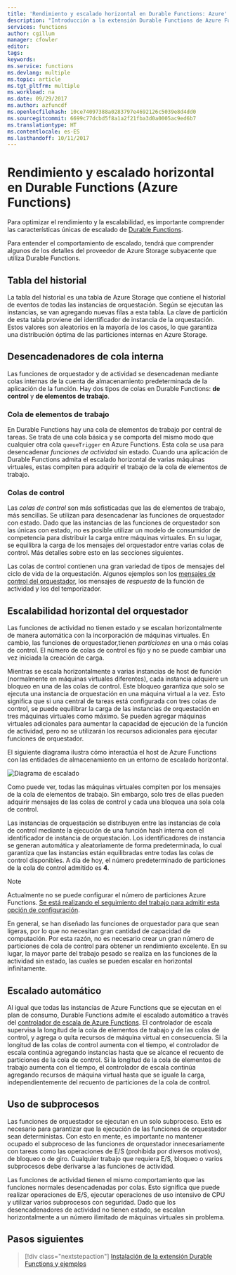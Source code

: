 ```yaml
---
title: 'Rendimiento y escalado horizontal en Durable Functions: Azure'
description: "Introducción a la extensión Durable Functions de Azure Functions."
services: functions
author: cgillum
manager: cfowler
editor: 
tags: 
keywords: 
ms.service: functions
ms.devlang: multiple
ms.topic: article
ms.tgt_pltfrm: multiple
ms.workload: na
ms.date: 09/29/2017
ms.author: azfuncdf
ms.openlocfilehash: 10ce74097388a0283797e4692126c5039e8d4dd0
ms.sourcegitcommit: 6699c77dcbd5f8a1a2f21fba3d0a0005ac9ed6b7
ms.translationtype: HT
ms.contentlocale: es-ES
ms.lasthandoff: 10/11/2017
---
```

# <a name="performance-and-scale-in-durable-functions-azure-functions"></a>Rendimiento y escalado horizontal en Durable Functions (Azure Functions)

Para optimizar el rendimiento y la escalabilidad, es importante comprender las características únicas de escalado de [Durable Functions](durable-functions-overview.md).

Para entender el comportamiento de escalado, tendrá que comprender algunos de los detalles del proveedor de Azure Storage subyacente que utiliza Durable Functions.

## <a name="history-table"></a>Tabla del historial

La tabla del historial es una tabla de Azure Storage que contiene el historial de eventos de todas las instancias de orquestación. Según se ejecutan las instancias, se van agregando nuevas filas a esta tabla. La clave de partición de esta tabla proviene del identificador de instancia de la orquestación. Estos valores son aleatorios en la mayoría de los casos, lo que garantiza una distribución óptima de las particiones internas en Azure Storage.

## <a name="internal-queue-triggers"></a>Desencadenadores de cola interna

Las funciones de orquestador y de actividad se desencadenan mediante colas internas de la cuenta de almacenamiento predeterminada de la aplicación de la función. Hay dos tipos de colas en Durable Functions: **de control** y **de elementos de trabajo**.

### <a name="the-work-item-queue"></a>Cola de elementos de trabajo

En Durable Functions hay una cola de elementos de trabajo por central de tareas. Se trata de una cola básica y se comporta del mismo modo que cualquier otra cola `queueTrigger` en Azure Functions. Esta cola se usa para desencadenar *funciones de actividad* sin estado. Cuando una aplicación de Durable Functions admita el escalado horizontal de varias máquinas virtuales, estas compiten para adquirir el trabajo de la cola de elementos de trabajo.

### <a name="control-queues"></a>Colas de control

Las *colas de control* son más sofisticadas que las de elementos de trabajo, más sencillas. Se utilizan para desencadenar las funciones de orquestador con estado. Dado que las instancias de las funciones de orquestador son las únicas con estado, no es posible utilizar un modelo de consumidor de competencia para distribuir la carga entre máquinas virtuales. En su lugar, se equilibra la carga de los mensajes del orquestador entre varias colas de control. Más detalles sobre esto en las secciones siguientes.

Las colas de control contienen una gran variedad de tipos de mensajes del ciclo de vida de la orquestación. Algunos ejemplos son los [mensajes de control del orquestador](durable-functions-instance-management.md), los mensajes de *respuesta* de la función de actividad y los del temporizador.

## <a name="orchestrator-scale-out"></a>Escalabilidad horizontal del orquestador

Las funciones de actividad no tienen estado y se escalan horizontalmente de manera automática con la incorporación de máquinas virtuales. En cambio, las funciones de orquestador,tienen *particiones* en una o más colas de control. El número de colas de control es fijo y no se puede cambiar una vez iniciada la creación de carga.

Mientras se escala horizontalmente a varias instancias de host de función (normalmente en máquinas virtuales diferentes), cada instancia adquiere un bloqueo en una de las colas de control. Este bloqueo garantiza que solo se ejecuta una instancia de orquestación en una máquina virtual a la vez. Esto significa que si una central de tareas está configurada con tres colas de control, se puede equilibrar la carga de las instancias de orquestación en tres máquinas virtuales como máximo. Se pueden agregar máquinas virtuales adicionales para aumentar la capacidad de ejecución de la función de actividad,  pero no se utilizarán los recursos adicionales para ejecutar funciones de orquestador.

El siguiente diagrama ilustra cómo interactúa el host de Azure Functions con las entidades de almacenamiento en un entorno de escalado horizontal.

![Diagrama de escalado](media/durable-functions-perf-and-scale/scale-diagram.png)

Como puede ver, todas las máquinas virtuales compiten por los mensajes de la cola de elementos de trabajo. Sin embargo, solo tres de ellas pueden adquirir mensajes de las colas de control y cada una bloquea una sola cola de control.

Las instancias de orquestación se distribuyen entre las instancias de cola de control mediante la ejecución de una función hash interna con el identificador de instancia de orquestación. Los identificadores de instancia se generan automática y aleatoriamente de forma predeterminada, lo cual garantiza que las instancias están equilibradas entre todas las colas de control disponibles. A día de hoy, el número predeterminado de particiones de la cola de control admitido es **4**.

> [!NOTE]
> Actualmente no se puede configurar el número de particiones Azure Functions. [Se está realizando el seguimiento del trabajo para admitir esta opción de configuración](https://github.com/Azure/azure-functions-durable-extension/issues/73).

En general, se han diseñado las funciones de orquestador para que sean ligeras, por lo que no necesitan gran cantidad de capacidad de computación. Por esta razón, no es necesario crear un gran número de particiones de cola de control para obtener un rendimiento excelente. En su lugar, la mayor parte del trabajo pesado se realiza en las funciones de la actividad sin estado, las cuales se pueden escalar en horizontal infinitamente.

## <a name="auto-scale"></a>Escalado automático

Al igual que todas las instancias de Azure Functions que se ejecutan en el plan de consumo, Durable Functions admite el escalado automático a través del [controlador de escala de Azure Functions](https://docs.microsoft.com/azure/azure-functions/functions-scale#runtime-scaling). El controlador de escala supervisa la longitud de la cola de elementos de trabajo y de las colas de control, y agrega o quita recursos de máquina virtual en consecuencia. Si la longitud de las colas de control aumenta con el tiempo, el controlador de escala continúa agregando instancias hasta que se alcance el recuento de particiones de la cola de control. Si la longitud de la cola de elementos de trabajo aumenta con el tiempo, el controlador de escala continúa agregando recursos de máquina virtual hasta que se iguale la carga, independientemente del recuento de particiones de la cola de control.

## <a name="thread-usage"></a>Uso de subprocesos

Las funciones de orquestador se ejecutan en un solo subproceso. Esto es necesario para garantizar que la ejecución de las funciones de orquestador sean deterministas. Con esto en mente, es importante no mantener ocupado el subproceso de las funciones de orquestador innecesariamente con tareas como las operaciones de E/S (prohibida por diversos motivos), de bloqueo o de giro. Cualquier trabajo que requiera E/S, bloqueo o varios subprocesos debe derivarse a las funciones de actividad.

Las funciones de actividad tienen el mismo comportamiento que las funciones normales desencadenadas por colas. Esto significa que puede realizar operaciones de E/S, ejecutar operaciones de uso intensivo de CPU y utilizar varios subprocesos con seguridad. Dado que los desencadenadores de actividad no tienen estado, se escalan horizontalmente a un número ilimitado de máquinas virtuales sin problema.

## <a name="next-steps"></a>Pasos siguientes

> [!div class="nextstepaction"]
> [Instalación de la extensión Durable Functions y ejemplos](durable-functions-install.md)
